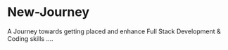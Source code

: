 # New-Journey
 A Journey towards getting placed and enhance Full Stack Development & Coding skills ....
